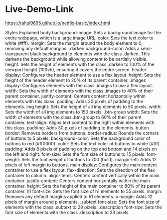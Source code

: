 # Live-Demo-Link
https://rahul9695.github.io/netflix-basic/index.html

Styles Explained
body
background-image: Sets a background image for the entire webpage, which is a large image URL.
color: Sets the text color to white (#fff).
margin: Sets the margin around the body element to 0, removing any default margins.
.darken
background-color: Adds a semi-transparent black background to elements with the class .darken. This darkens the background while allowing content to be partially visible.
height: Sets the height of elements with the class .darken to 100% of the viewport height (100vh), ensuring it covers the entire screen.
header
display: Configures the header element to use a flex layout.
height: Sets the height of the header element to 20% of its parent container.
.images
display: Configures elements with the class .images to use a flex layout.
width: Sets the width of elements with the class .images to 40% of their parent container.
justify-content: Centers content horizontally within elements with this class.
padding: Adds 30 pixels of padding to the elements.
img
height: Sets the height of all img elements to 50 pixels.
width: Sets the width of all img elements to 150 pixels.
.btn-group
width: Sets the width of elements with the class .btn-group to 60% of their parent container.
text-align: Aligns text content to the right within elements with this class.
padding: Adds 30 pixels of padding to the elements.
button
border: Removes borders from buttons.
border-radius: Rounds the corners of buttons to 5 pixels.
background-color: Sets the background color of buttons to red (#ff0000).
color: Sets the text color of buttons to white (#fff).
padding: Adds 8 pixels of padding on the top and bottom and 14 pixels on the left and right.
font-size: Sets the font size of buttons to 15 pixels.
font-weight: Sets the font weight of buttons to 700 (bold).
margin-left: Adds 12 pixels of left margin to buttons.
main
display: Configures the main content container to use a flex layout.
flex-direction: Sets the direction of the flex container to column.
align-items: Centers content vertically within the main container.
justify-content: Centers content horizontally within the main container.
height: Sets the height of the main container to 80% of its parent container.
h1
font-size: Sets the font size of h1 elements to 55 pixels.
margin: Removes any default margins applied to h1 elements.
p
margin: Adds 12 pixels of margin around p elements.
.subtext
font-size: Sets the font size of elements with the class .subtext to 28 pixels.
.description
font-size: Sets the font size of elements with the class .description to 23 pixels.
